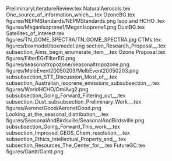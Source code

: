 PreliminaryLiteratureReview.tex
NaturalAerosols.tex
One_source_of_information_which__.tex
OzoneBG.tex
figures/NEPMStandards/NEPMStandards.png
Isop and HCHO .tex
figures/MeganIsoprene1/MeganIsoprene1.png
DustBG.tex
Satellites_of_Interest.tex
figures/TN_GOME_SPECTRA/TN_GOME_SPECTRA.jpg
CTMs.tex
figures/boxmodel/boxmodel.png
section_Research_Proposal__.tex
subsection_Aims_begin_enumerate_item__.tex
Ozone Proposal.tex
figures/FilterEG/FilterEG.png
figures/seasonaltropozone/seasonaltropozone.png
figures/MelbEvent20050203/MelbEvent20050203.png
subsubsection_STT_Discussion_Most_of__.tex
subsection_Australian_isoprene_emissions_subsubsection__.tex
figures/WorldHCHO/OmiAvg2.png
subsubsection_Going_Forward_Filtering_out__.tex
subsection_Dust_subsubsection_Preliminary_Work__.tex
figures/AeronetGood/AeronetGood.png
Looking_at_the_seasonal_distribution__.tex
figures/SeasonalAndBirdsville/SeasonalAndBirdsville.png
subsubsection_Going_Forward_This_work__.tex
subsection_Improved_GEOS_Chem_resolution__.tex
subsection_Ethics_Intellectual_Property_and__.tex
subsection_Resources_The_Center_for__.tex
FutureGC.tex
figures/Gantt/Gantt.png
